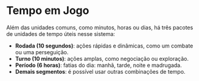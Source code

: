 # Tempo em Jogo

Além das unidades comuns, como minutos, horas ou dias, há três pacotes de unidades de tempo úteis nesse sistema:

- **Rodada (10 segundos)**: ações rápidas e dinâmicas, como um combate ou uma perseguição.
- **Turno (10 minutos)**: ações amplas, como negociação ou exploração.
- **Período (6 horas)**: fatias do dia: manhã, tarde, noite e madrugada.
- **Demais segmentos**: é possível usar outras combinações de tempo.
